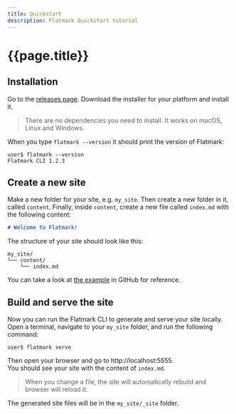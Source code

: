 ```yaml
---
title: Quickstart
description: Flatmark Quickstart tutorial
---
```


# {{page.title}}

## Installation
Go to the [releases page](https://github.com/sake92/flatmark/releases).
Download the installer for your platform and install it.

> There are no dependencies you need to install. It works on macOS, Linux and Windows.

When you type `flatmark --version` it should print the version of Flatmark:
```shell
user$ flatmark --version
Flatmark CLI 1.2.3
```


## Create a new site

Make a new folder for your site, e.g. `my_site`.
Then create a new folder in it, called `content`.
Finally, inside `content`, create a new file called `index.md` with the following content:

```markdown
# Welcome to Flatmark!
```

The structure of your site should look like this:

```
my_site/
└── content/
    └── index.md
```

You can take a look at 
[the example](https://github.com/sake92/flatmark/tree/main/examples/minimal)
in GitHub for reference.

## Build and serve the site

Now you can run the Flatmark CLI to generate and serve your site locally.
Open a terminal, navigate to your `my_site` folder, and run the following command:

```shell
user$ flatmark serve
```

Then open your browser and go to http://localhost:5555.  
You should see your site with the content of `index.md`.

> When you change a file, the site will automatically rebuild and browser will reload it.

The generated site files will be in the `my_site/_site` folder.



